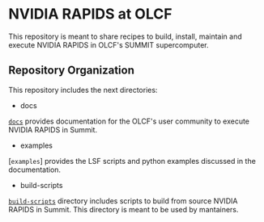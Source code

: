 # NVIDIA RAPIDS at OLCF

This repository is meant to share recipes to build, install, maintain and execute NVIDIA RAPIDS in OLCF's SUMMIT supercomputer.

## Repository Organization

This repository includes the next directories:

- docs

[`docs`](https://github.com/benjha/nvrapids_olcf/tree/branch-0.18/docs/nvidia-rapids.rst) provides documentation for the OLCF's user community to execute NVIDIA RAPIDS in Summit.

- examples

[`examples`] provides the LSF scripts and python examples discussed in the documentation.

- build-scripts

[`build-scripts`](https://github.com/benjha/nvrapids_olcf/tree/branch-0.18/build_scripts) directory includes scripts to build from source NVIDIA RAPIDS in Summit. This directory is meant to be used by mantainers.

